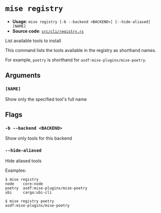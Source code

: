 # `mise registry`

- **Usage**: `mise registry [-b --backend <BACKEND>] [--hide-aliased] [NAME]`
- **Source code**: [`src/cli/registry.rs`](https://github.com/jdx/mise/blob/main/src/cli/registry.rs)

List available tools to install

This command lists the tools available in the registry as shorthand names.

For example, `poetry` is shorthand for `asdf:mise-plugins/mise-poetry`.

## Arguments

### `[NAME]`

Show only the specified tool's full name

## Flags

### `-b --backend <BACKEND>`

Show only tools for this backend

### `--hide-aliased`

Hide aliased tools

Examples:

    $ mise registry
    node    core:node
    poetry  asdf:mise-plugins/mise-poetry
    ubi     cargo:ubi-cli

    $ mise registry poetry
    asdf:mise-plugins/mise-poetry
